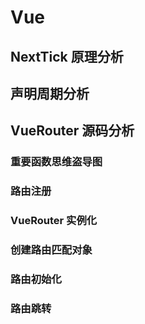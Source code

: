 # Vue
## NextTick 原理分析
## 声明周期分析
## VueRouter 源码分析
### 重要函数思维盗导图
### 路由注册
### VueRouter 实例化
### 创建路由匹配对象
### 路由初始化
### 路由跳转
